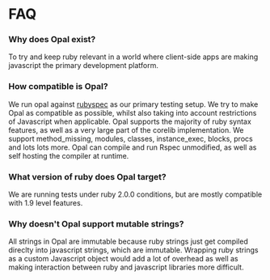 # FAQ

### Why does Opal exist?

To try and keep ruby relevant in a world where client-side apps are making javascript the primary development platform.

### How compatible is Opal?

We run opal against [rubyspec](https://github.com/rubyspec/rubyspec) as our primary testing setup. We try to make Opal as compatible as possible, whilst also taking into account restrictions of Javascript when applicable. Opal supports the majority of ruby syntax features, as well as a very large part of the corelib implementation. We support method\_missing, modules, classes, instance\_exec, blocks, procs and lots lots more. Opal can compile and run Rspec unmodified, as well as self hosting the compiler at runtime.

### What version of ruby does Opal target?

We are running tests under ruby 2.0.0 conditions, but are mostly compatible with 1.9 level features.

### Why doesn't Opal support mutable strings?

All strings in Opal are immutable because ruby strings just get compiled direclty into javascript strings, which are immutable. Wrapping ruby strings as a custom Javascript object would add a lot of overhead as well as making interaction between ruby and javascript libraries more difficult.
